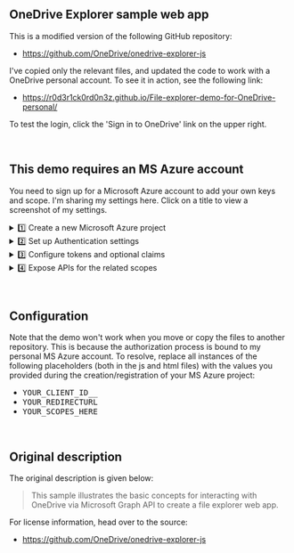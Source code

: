 ## OneDrive Explorer sample web app

This is a modified version of the following GitHub repository:
* https://github.com/OneDrive/onedrive-explorer-js

I've copied only the relevant files, and updated the code to work with a OneDrive personal account. To see it in action, see the following link:
* https://r0d3r1ck0rd0n3z.github.io/File-explorer-demo-for-OneDrive-personal/

To test the login, click the 'Sign in to OneDrive' link on the upper right.

&nbsp;
## This demo requires an MS Azure account

You need to sign up for a Microsoft Azure account to add your own keys and scope. I'm sharing my settings here. Click on a title to view a screenshot of my settings.


<details><summary>1️⃣ Create a new Microsoft Azure project</summary>
  <p></p>

* ![Create project](images/1_Create-project.png)
 
</details>


<details><summary>2️⃣ Set up Authentication settings</summary>
  <p></p>

* ![Authentication settings](images/2_Authentication-settings.png)
 
</details>


<details><summary>3️⃣ Configure tokens and optional claims</summary>
  <p></p>

* ![Token configuration](images/3_Token-configuration.png)
 
</details>


<details><summary>4️⃣ Expose APIs for the related scopes</summary>
  <p></p>

* ![Expose an API](images/4_Expose-an-API.png)
 
</details>

&nbsp;
## Configuration

Note that the demo won't work when you move or copy the files to another repository. This is because the authorization process is bound to my personal MS Azure account. To resolve, replace all instances of the following placeholders (both in the js and html files) with the values you provided during the creation/registration of your MS Azure project:

* <tt>YOUR_CLIENT_ID__</tt>
* <tt>YOUR_REDIRECTURL</tt>
* <tt>YOUR_SCOPES_HERE</tt>
        
        
&nbsp;
## Original description

The original description is given below:

> This sample illustrates the basic concepts for interacting with OneDrive via Microsoft Graph API to create a file explorer web app.


For license information, head over to the source:
* https://github.com/OneDrive/onedrive-explorer-js
